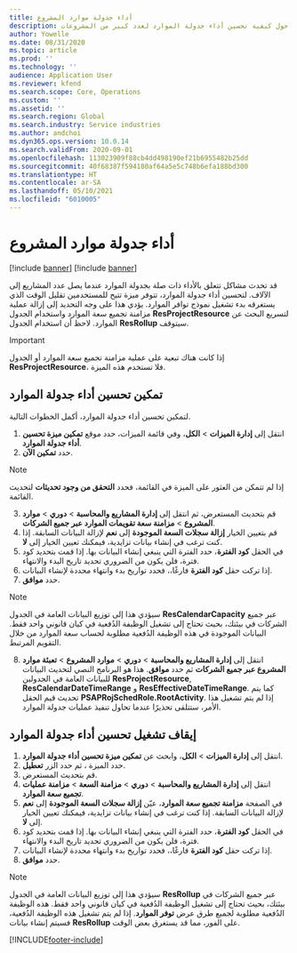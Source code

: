 ```yaml
---
title: أداء جدولة موارد المشروع
description: يقدم هذا الموضوع معلومات حول كيفية تحسين أداء جدولة الموارد لعدد كبير من المشروعات.
author: Yowelle
ms.date: 08/31/2020
ms.topic: article
ms.prod: ''
ms.technology: ''
audience: Application User
ms.reviewer: kfend
ms.search.scope: Core, Operations
ms.custom: ''
ms.assetid: ''
ms.search.region: Global
ms.search.industry: Service industries
ms.author: andchoi
ms.dyn365.ops.version: 10.0.14
ms.search.validFrom: 2020-09-01
ms.openlocfilehash: 113023909f88cb4dd498190ef21b6955482b25dd
ms.sourcegitcommit: 40f68387f594180af64a5e5c748b6efa188bd300
ms.translationtype: HT
ms.contentlocale: ar-SA
ms.lasthandoff: 05/10/2021
ms.locfileid: "6010005"
---
```

# <a name="project-resource-scheduling-performance"></a>أداء جدولة موارد المشروع

[!include [banner](../includes/banner.md)]
[!include [banner](../includes/preview-banner.md)]


قد تحدث مشاكل تتعلق بالأداء ذات صلة بجدولة الموارد عندما يصل عدد المشاريع إلى الآلاف. لتحسين أداء جدولة الموارد، تتوفر ميزة تتيح للمستخدمين تقليل الوقت الذي يستغرقه بدء تشغيل نموذج توافر الموارد. يؤدي هذا على وجه التحديد إلى إزالة عملية مزامنة تجميع سعة الموارد واستخدام الجدول **ResProjectResource** لتسريع البحث عن الموارد. لاحظ أن استخدام الجدول **ResRollup** سيتوقف.

> [!IMPORTANT]
> إذا كانت هناك تبعية على عملية مزامنة تجميع سعة الموارد أو الجدول **ResProjectResource**، فلا تستخدم هذه الميزة.

## <a name="enable-resource-scheduling-performance-enhancement"></a>تمكين تحسين أداء جدولة الموارد
لتمكين تحسين أداء جدولة الموارد، أكمل الخطوات التالية.

1. انتقل إلى **إدارة الميزات** > **الكل**، وفي قائمة الميزات، حدد موقع **تمكين ميزة تحسين أداء جدولة الموارد**.
2. حدد **تمكين الآن**.

> [!NOTE]
> إذا لم تتمكن من العثور على الميزة في القائمة، فحدد **التحقق من وجود تحديثات** لتحديث القائمة.

3. قم بتحديث المستعرض، ثم انتقل إلى **إدارة المشاريع والمحاسبة** > **دوري** > **موارد المشروع** > **مزامنة سعة تقويمات الموارد عبر جميع الشركات**.
4. قم بتعيين الخيار **إزالة سجلات السعة الموجودة** إلى **نعم** لإزالة البيانات السابقة. إذا كنت ترغب في إنشاء بيانات تزايدية، فيمكنك تعيين الخيار إلى **لا**.
5. في الحقل **كود الفترة**، حدد الفترة التي ينبغي إنشاء البيانات بها. إذا قمت بتحديد كود فترة، فلن يكون من الضروري تحديد تاريخ البدء والانتهاء.
6. إذا تركت حقل **كود الفترة** فارغًا،، فحدد تواريخ بدء وانتهاء محددة لإنشاء البيانات.
7. حدد **موافق**.

 > [!NOTE]
 > سيؤدي هذا إلى توزيع البيانات العامة في الجدول **ResCalendarCapacity** عبر جميع الشركات في بيئتك، بحيث تحتاج إلى تشغيل الوظيفة الدُفعية في كيان قانوني واحد فقط. البيانات الموجودة في هذه الوظيفة الدُفعية مطلوبة لحساب سعة الموارد من خلال التقويم المرتبط.

8. انتقل إلى **إدارة المشاريع والمحاسبة** > **دوري** > **موارد المشروع** > **تعبئة موارد المشروع عبر جميع الشركات** ثم حدد **موافق**. هذا هو البرنامج النصي لتحديث البيانات للبيانات العامة في الجدولين **ResProjectResource**, **ResCalendarDateTimeRange** و **ResEffectiveDateTimeRange**. كما يتم تحديث قيم الحقل **PSAPRojSchedRole.RootActivity**. إذا لم يتم تشغيل هذا الأمر، ستتلقى تحذيرًا عندما تحاول تنفيذ عمليات جدولة الموارد.
 
## <a name="turn-off-resource-scheduling-performance-enhancement"></a>إيقاف تشغيل تحسين أداء جدولة الموارد

1. انتقل إلى **إدارة الميزات** > **الكل**، وابحث عن **تمكين ميزة تحسين أداء جدولة الموارد**.
2. حدد الميزة ، ثم حدد الزر **تعطيل**.
3. قم بتحديث المستعرض.
4. انتقل إلى **إدارة المشاريع والمحاسبة** > **دوري** > **مزامنة السعة** > **مزامنة عمليات تجميع سعة الموارد‬**.
5. في الصفحة **مزامنة تجميع سعة الموارد**، عيّن **إزالة سجلات السعة الموجودة** إلى **نعم** لإزالة البيانات السابقة. إذا كنت ترغب في إنشاء بيانات تزايدية، فيمكنك تعيين الخيار إلى **لا**.
6. في الحقل **كود الفترة**، حدد الفترة التي ينبغي إنشاء البيانات بها. إذا قمت بتحديد كود فترة، فلن يكون من الضروري تحديد تاريخ البدء والانتهاء.
7. إذا تركت حقل **كود الفترة** فارغًا،، فحدد تواريخ بدء وانتهاء محددة لإنشاء البيانات.
8. حدد **موافق**.

> [!NOTE]
> سيؤدي هذا إلى توزيع البيانات العامة في الجدول **‎ResRollup** عبر جميع الشركات في بيئتك، بحيث تحتاج إلى تشغيل الوظيفة الدُفعية في كيان قانوني واحد فقط. هذه الوظيفة الدُفعية مطلوبة لجميع طرق عرض **توفر الموارد**. إذا لم يتم تشغيل هذه الوظيفة الدُفعية، فسيتم إنشاء بيانات **ResRollup** على الفور، مما قد يستغرق بعض الوقت.


[!INCLUDE[footer-include](../includes/footer-banner.md)]